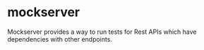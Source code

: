 # mockserver
Mockserver provides a way to run tests for Rest APIs which have dependencies with other endpoints.
